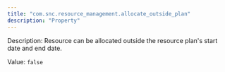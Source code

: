 ```yaml
---
title: "com.snc.resource_management.allocate_outside_plan"
description: "Property"
---
```


Description: Resource can be allocated outside the resource plan's start date and end date.

Value: `false`
